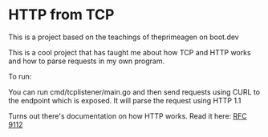 # HTTP from TCP

This is a project based on the teachings of theprimeagen on boot.dev

This is a cool project that has taught me about how TCP and HTTP works and how to parse requests in my own program. 

To run: 

You can run cmd/tcplistener/main.go and then send requests using CURL to the endpoint which is exposed. It will parse the request using HTTP 1.1

Turns out there's documentation on how HTTP works. Read it here: 
[RFC 9112](https://www.rfc-editor.org/rfc/rfc9112.html)

